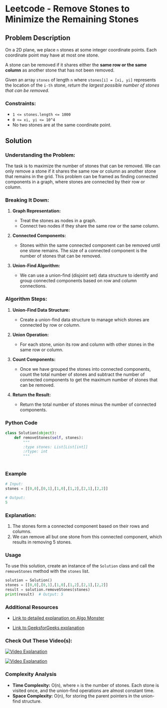 # Leetcode - Remove Stones to Minimize the Remaining Stones

## Problem Description

On a 2D plane, we place `n` stones at some integer coordinate points. Each coordinate point may have at most one stone.

A stone can be removed if it shares either the **same row or the same column** as another stone that has not been removed.

Given an array `stones` of length `n` where `stones[i] = [xi, yi]` represents the location of the `i-th` stone, *return the largest possible number of stones that can be removed.*

### Constraints:
- `1 <= stones.length <= 1000`
- `0 <= xi, yi <= 10^4`
- No two stones are at the same coordinate point.

## Solution

### Understanding the Problem:

The task is to maximize the number of stones that can be removed. We can only remove a stone if it shares the same row or column as another stone that remains in the grid. This problem can be framed as finding connected components in a graph, where stones are connected by their row or column.

### Breaking It Down:

1. **Graph Representation:**
   - Treat the stones as nodes in a graph.
   - Connect two nodes if they share the same row or the same column.

2. **Connected Components:**
   - Stones within the same connected component can be removed until one stone remains. The size of a connected component is the number of stones that can be removed.

3. **Union-Find Algorithm:**
   - We can use a union-find (disjoint set) data structure to identify and group connected components based on row and column connections.

### Algorithm Steps:

1. **Union-Find Data Structure:**
   - Create a union-find data structure to manage which stones are connected by row or column.

2. **Union Operation:**
   - For each stone, union its row and column with other stones in the same row or column.

3. **Count Components:**
   - Once we have grouped the stones into connected components, count the total number of stones and subtract the number of connected components to get the maximum number of stones that can be removed.

4. **Return the Result:**
   - Return the total number of stones minus the number of connected components.

### Python Code

```python
class Solution(object):
    def removeStones(self, stones):
        """
        :type stones: List[List[int]]
        :rtype: int
        """
        
```

### Example

```python
# Input:
stones = [[0,0],[0,1],[1,0],[1,2],[2,1],[2,2]]

# Output:
5
```

### Explanation:

1. The stones form a connected component based on their rows and columns.
2. We can remove all but one stone from this connected component, which results in removing 5 stones.

### Usage

To use this solution, create an instance of the `Solution` class and call the `removeStones` method with the `stones` list.

```python
solution = Solution()
stones = [[0,0],[0,1],[1,0],[1,2],[2,1],[2,2]]
result = solution.removeStones(stones)
print(result)  # Output: 5
```

### Additional Resources

- [Link to detailed explanation on Algo Monster](https://algo.monster/liteproblems/947)

- [Link to GeeksforGeeks explanation](https://www.geeksforgeeks.org/remove-stones-to-minimize-the-number-of-stones/)

### Check Out These Video(s):

[![Video Explanation](https://img.youtube.com/vi/OwMNX8SPavM/mqdefault.jpg)](https://youtu.be/OwMNX8SPavM)

[![Video Explanation](https://img.youtube.com/vi/I1SMLOnhl2s/mqdefault.jpg)](https://youtu.be/I1SMLOnhl2s)

### Complexity Analysis

- **Time Complexity:** O(n), where `n` is the number of stones. Each stone is visited once, and the union-find operations are almost constant time.
- **Space Complexity:** O(n), for storing the parent pointers in the union-find structure.